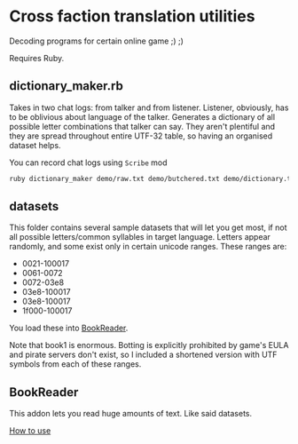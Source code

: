 # Cross faction translation utilities
Decoding programs for certain online game ;) ;)

Requires Ruby.

## dictionary_maker.rb
Takes in two chat logs: from talker and from listener. Listener, obviously, has to be oblivious about language of the talker. Generates a dictionary of all possible letter combinations that talker can say. They aren't plentiful and they are spread throughout entire UTF-32 table, so having an organised dataset helps.

You can record chat logs using `Scribe` mod

```bash
ruby dictionary_maker demo/raw.txt demo/butchered.txt demo/dictionary.txt
```

## datasets
This folder contains several sample datasets that will let you get most, if not all possible letters/common syllables in target language. Letters appear randomly, and some exist only in certain unicode ranges. These ranges are:

* 0021-100017
* 0061-0072
* 0072-03e8
* 03e8-100017
* 03e8-100017
* 1f000-100017

You load these into [BookReader](#BookReader).

Note that book1 is enormous. Botting is explicitly prohibited by game's EULA and pirate servers don't exist, so I included a shortened version with UTF symbols from each of these ranges.

## BookReader
This addon lets you read huge amounts of text. Like said datasets.

[How to use](../BookReader/README.md)
